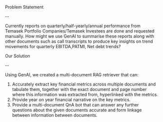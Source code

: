 Problem Statement

--

Currently reports on quarterly/half-yearly/annual performance from Temasek Portfolio Companies/Temasek Investees are done and requested manually. How might we use GenAI to summarise these reports along with other documents such as call transcripts to produce key insights on trend movements for quarterly EBITDA,PATMI, Net debt trends?

Our Solution

--


Using GenAI, we created a multi-document RAG retriever that can:
1.	Accurately extract key financial metrics across multiple documents and tabulate them, together with the exact document and page number where this information was extracted from, hyperlinked with the metrics.
2.	Provide year on year financial narrative on the key metrics.
3.	Provide a multi-document QnA bot that can answer any further questions about the given documents accurate and form linkage between information between documents.
